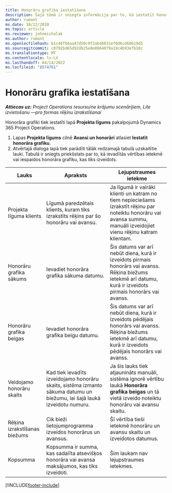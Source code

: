 ```yaml
---
title: Honorāru grafika iestatīšana
description: Šajā tēmā ir sniegta informācija par to, kā iestatīt honorāra grafiku risinājumā Project Operations.
author: rumant
ms.date: 10/22/2020
ms.topic: article
ms.reviewer: johnmichalak
ms.author: rumant
ms.openlocfilehash: b1c48f04aa47d50c9f3ab46031ef0d6cd68619d5
ms.sourcegitcommit: c0792bd65d92db25e0e8864879a19c4b93efb10c
ms.translationtype: MT
ms.contentlocale: lv-LV
ms.lasthandoff: 04/14/2022
ms.locfileid: "8574761"
---
```

# <a name="set-up-a-retainer-schedule"></a>Honorāru grafika iestatīšana

_**Attiecas uz:** Project Operations resursu/ne krājumu scenārijiem, Lite izvietošanu —pro formas rēķinu izrakstīšanai_

Honorāra grafiki tiek iestatīti lapā **Projekta līgums** pakalpojumā Dynamics 365 Project Operations.

1. Lapas **Projekta līgums** cilnē **Avansi un honorāri** atlasiet **Iestatīt honorāra grafiku**.
2. Atvērtajā dialoga lapā tiek parādīti tālāk redzamajā tabulā uzskaitītie lauki. Tabulā ir sniegts priekšstats par to, kā ievadītās vērtības ietekmē vai iespaidos honorāra grafiku, kas tiks izveidots.

| Lauks | Apraksts | Lejupstraumes ietekme |
| --- | --- | --- |
| Projekta līguma klients | Līgumā paredzētais klients, kuram tiks izrakstīts rēķins par šo honorāru vai avansu. | Ja līgumā ir vairāki klienti un katram no tiem nepieciešams izrakstīt rēķinu par noteiktu honorāru vai avansa summu, manuāli izveidojiet vienu rēķinu katram klientam. |
| Honorāru grafika sākums | Ievadiet honorāra grafika sākuma datumu. | Šis datums var arī nebūt diena, kurā ir izveidots pirmais honorārs vai avanss. Rēķina biežums ietekmē arī datumu, kurā ir izveidots pirmais honorārs vai avanss. |
| Honorāru grafika beigas | Ievadiet honorāra grafika beigu datumu. | Šis datums var arī nebūt diena, kurā ir izveidots pēdējais honorārs vai avanss. Rēķina biežums ietekmē arī datumu, kurā ir izveidots pēdējais honorārs vai avanss. |
| Veidojamo honorāru skaits | Kad tiek ievadīts izveidojamo honorāru skaits, sistēma izmanto sākuma datumu un biežumu, lai šajā laukā izveidotu numuru. | Ja šis lauks tiek atjaunināts manuāli, sistēma ignorē vērtību laukā **Honorāra grafika beigas** un tā vietā izveido noteiktu honorāru vai avansu skaitu. |
| Rēķina izrakstīšanas biežums | Cik bieži lietojumprogramma izveidos honorārus un avansus. | Šī vērtība tieši ietekmē honorāru un avansu skaitu un izveidotos datumus. |
| Kopsumma | Kopsumma ir summa, kas sadalīta atsevišķos honorāra vai avansa maksājumos, kas tiks izveidoti. | Šim laukam nav lejupstraumes ietekmes. |


[!INCLUDE[footer-include](../../includes/footer-banner.md)]